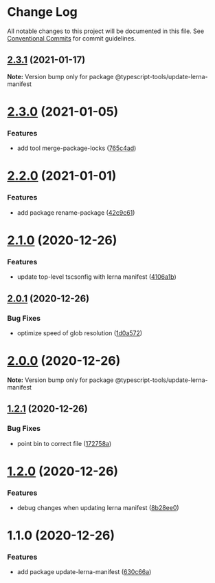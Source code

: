 # Change Log

All notable changes to this project will be documented in this file.
See [Conventional Commits](https://conventionalcommits.org) for commit guidelines.

## [2.3.1](https://github.com/typescript-tools/typescript-tools/compare/@typescript-tools/update-lerna-manifest@2.3.0...@typescript-tools/update-lerna-manifest@2.3.1) (2021-01-17)

**Note:** Version bump only for package @typescript-tools/update-lerna-manifest





# [2.3.0](https://github.com/typescript-tools/typescript-tools/compare/@typescript-tools/update-lerna-manifest@2.2.0...@typescript-tools/update-lerna-manifest@2.3.0) (2021-01-05)


### Features

* add tool merge-package-locks ([765c4ad](https://github.com/typescript-tools/typescript-tools/commit/765c4ad9de6e7a752f68332d896b5eb5c564109d))





# [2.2.0](https://github.com/typescript-tools/typescript-tools/compare/@typescript-tools/update-lerna-manifest@2.1.0...@typescript-tools/update-lerna-manifest@2.2.0) (2021-01-01)


### Features

* add package rename-package ([42c9c61](https://github.com/typescript-tools/typescript-tools/commit/42c9c61524dc58244a64bf01699dbc737504a111))





# [2.1.0](https://github.com/typescript-tools/typescript-tools/compare/@typescript-tools/update-lerna-manifest@2.0.1...@typescript-tools/update-lerna-manifest@2.1.0) (2020-12-26)


### Features

* update top-level tscsonfig with lerna manifest ([4106a1b](https://github.com/typescript-tools/typescript-tools/commit/4106a1b5a4e397448424b22ec05b05ab539ed5da))





## [2.0.1](https://github.com/typescript-tools/typescript-tools/compare/@typescript-tools/update-lerna-manifest@2.0.0...@typescript-tools/update-lerna-manifest@2.0.1) (2020-12-26)


### Bug Fixes

* optimize speed of glob resolution ([1d0a572](https://github.com/typescript-tools/typescript-tools/commit/1d0a57271a5612579ab436874eabaa1458b744a1))





# [2.0.0](https://github.com/typescript-tools/typescript-tools/compare/@typescript-tools/update-lerna-manifest@1.2.1...@typescript-tools/update-lerna-manifest@2.0.0) (2020-12-26)

**Note:** Version bump only for package @typescript-tools/update-lerna-manifest





## [1.2.1](https://github.com/typescript-tools/typescript-tools/compare/@typescript-tools/update-lerna-manifest@1.2.0...@typescript-tools/update-lerna-manifest@1.2.1) (2020-12-26)


### Bug Fixes

* point bin to correct file ([172758a](https://github.com/typescript-tools/typescript-tools/commit/172758a19617035344ef9890fb9aaf7e03dbf931))





# [1.2.0](https://github.com/typescript-tools/typescript-tools/compare/@typescript-tools/update-lerna-manifest@1.1.0...@typescript-tools/update-lerna-manifest@1.2.0) (2020-12-26)


### Features

* debug changes when updating lerna manifest ([8b28ee0](https://github.com/typescript-tools/typescript-tools/commit/8b28ee01b71ff057651520781b6529e46856a5aa))





# 1.1.0 (2020-12-26)


### Features

* add package update-lerna-manifest ([630c66a](https://github.com/typescript-tools/typescript-tools/commit/630c66ac552f55953790d7e5faa476886330ceda))
